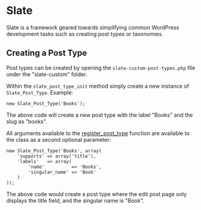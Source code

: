 # Slate

Slate is a framework geared towards simplifying common WordPress development tasks such as creating post types or taxonomies.

## Creating a Post Type

Post types can be created by opening the `slate-custom-post-types.php` file under the "slate-custom" folder.

Within the `slate_post_type_init` method simply create a new instance of `Slate_Post_Type`. Example:

```
new Slate_Post_Type('Books');
```

The above code will create a new post type with the label "Books" and the slug as "books".

All arguments available to the [register_post_type](http://codex.wordpress.org/Function_Reference/register_post_type) function are available to the class as a second optional parameter:

```
new Slate_Post_Type('Books', array(
    'supports' => array('title'),
    'labels'   => array(
        'name'          => 'Books',
        'singular_name' => 'Book'
    )
));
```

The above code would create a post type where the edit post page only displays the title field, and the singular name is "Book".


